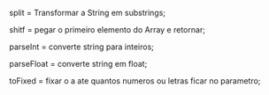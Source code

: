 split =  Transformar a String em substrings;

shitf = pegar o primeiro elemento do Array e retornar;

parseInt = converte string para inteiros;

parseFloat = converte string em float;

toFixed = fixar o a ate quantos numeros ou letras ficar no parametro;
